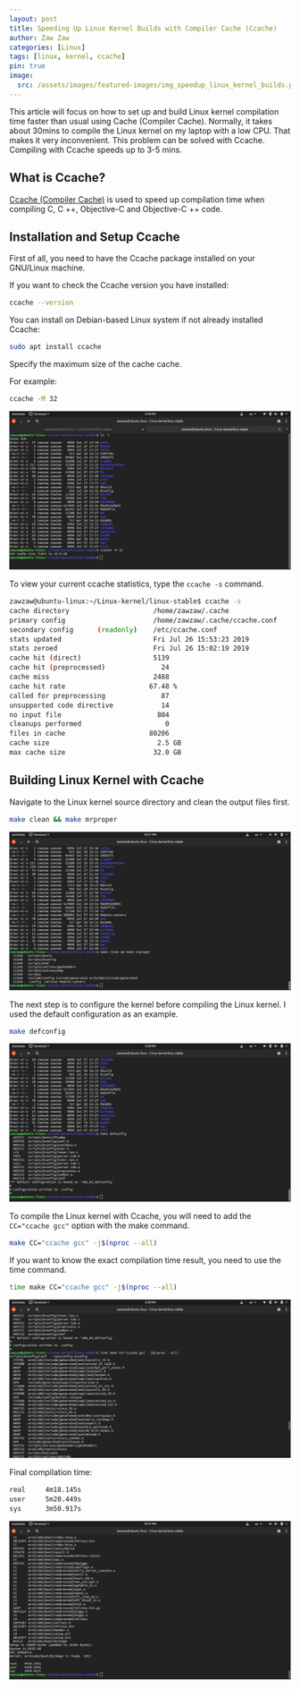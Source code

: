 ```yaml
---
layout: post
title: Speeding Up Linux Kernel Builds with Compiler Cache (Ccache)
author: Zaw Zaw
categories: [Linux]
tags: [linux, kernel, ccache]
pin: true
image:
  src: /assets/images/featured-images/img_speedup_linux_kernel_builds.png
---
```


This article will focus on how to set up and build Linux kernel compilation time faster than usual using Cache (Compiler Cache).
Normally, it takes about 30mins to compile the Linux kernel on my laptop with a low CPU. That makes it very inconvenient.
This problem can be solved with Ccache. Compiling with Ccache speeds up to 3-5 mins.

## What is Ccache?

[Ccache (Compiler Cache)](https://ccache.dev/) is used to speed up compilation time when compiling C, C ++, Objective-C and Objective-C ++ code.

## Installation and Setup Ccache

First of all, you need to have the Ccache package installed on your GNU/Linux machine.

If you want to check the Ccache version you have installed:
```sh
ccache --version
```

You can install on Debian-based Linux system if not already installed Ccache:
```sh
sudo apt install ccache
```
Specify the maximum size of the cache cache.

For example:
```sh
ccache -M 32
```

![Screenshot](/assets/images/screenshots/img_screenshot_ccache_max_size.png)

To view your current ccache statistics, type the `ccache -s` command.

```bash
zawzaw@ubuntu-linux:~/Linux-kernel/linux-stable$ ccache -s
cache directory                     /home/zawzaw/.cache
primary config                      /home/zawzaw/.cache/ccache.conf
secondary config      (readonly)    /etc/ccache.conf
stats updated                       Fri Jul 26 15:53:23 2019
stats zeroed                        Fri Jul 26 15:02:19 2019
cache hit (direct)                  5139
cache hit (preprocessed)              24
cache miss                          2488
cache hit rate                     67.48 %
called for preprocessing              87
unsupported code directive            14
no input file                        804
cleanups performed                     0
files in cache                     80206
cache size                           2.5 GB
max cache size                      32.0 GB
```

## Building Linux Kernel with Ccache

Navigate to the Linux kernel source directory and clean the output files first.

```bash
make clean && make mrproper
```

![Screenshot](/assets/images/screenshots/img_screenshot_make_clean.png)

The next step is to configure the kernel before compiling the Linux kernel. I used the default configuration as an example.

```bash
make defconfig
```

![Screenshot](/assets/images/screenshots/img_screenshot_make_defconfig.png)

To compile the Linux kernel with Ccache, you will need to add the `CC="ccache gcc"` option with the make command.

```bash
make CC="ccache gcc" -j$(nproc --all)
```

If you want to know the exact compilation time result, you need to use the time command.

```bash
time make CC="ccache gcc" -j$(nproc --all)
```

![Screenshot](/assets/images/screenshots/img_screenshot_time_make_cc.png)

Final compilation time:
```sh
real     4m18.145s
user     5m20.449s
sys      3m50.917s
```

![Screenshot](/assets/images/screenshots/img_screenshot_kernel_compile_time.png)
